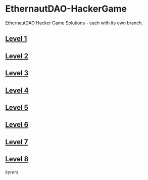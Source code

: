 # EthernautDAO-HackerGame
EthernautDAO Hacker Game Solutions - each with its own branch.

## [Level 1](../../tree/Level-1)
## [Level 2](../../tree/Level-2)
## [Level 3](../../tree/Level-3)
## [Level 4](../../tree/Level-4)
## [Level 5](../../tree/Level-5)
## [Level 6](../../tree/Level-6)
## [Level 7](../../tree/Level-7)
## [Level 8](../../tree/Level-8)


###### kyrers
